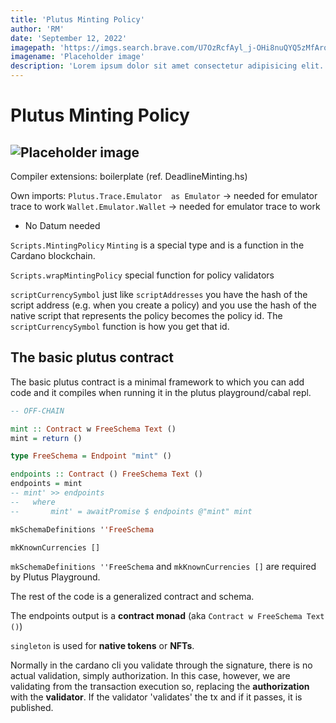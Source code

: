 ```yaml
---
title: 'Plutus Minting Policy'
author: 'RM'
date: 'September 12, 2022'
imagepath: 'https://imgs.search.brave.com/U7OzRcfAyl_j-OHi8nuQYQ5zMfArqMBGl74UCJsO4IA/rs:fit:715:479:1/g:ce/aHR0cHM6Ly9kZXNp/Z25zaGFjay5uZXQv/d3AtY29udGVudC91/cGxvYWRzL3BsYWNl/aG9sZGVyLWltYWdl/LnBuZw'
imagename: 'Placeholder image'
description: 'Lorem ipsum dolor sit amet consectetur adipisicing elit. Aliquam sit ipsum, nemo'
---
```



# Plutus Minting Policy

![Placeholder image](https://imgs.search.brave.com/U7OzRcfAyl_j-OHi8nuQYQ5zMfArqMBGl74UCJsO4IA/rs:fit:715:479:1/g:ce/aHR0cHM6Ly9kZXNp/Z25zaGFjay5uZXQv/d3AtY29udGVudC91/cGxvYWRzL3BsYWNl/aG9sZGVyLWltYWdl/LnBuZw)
----- 

Compiler extensions: boilerplate (ref. DeadlineMinting.hs)

Own imports: 
`Plutus.Trace.Emulator  as Emulator` -> needed for emulator trace to work
`Wallet.Emulator.Wallet` -> needed for emulator trace to work

- No Datum needed

`Scripts.MintingPolicy`
`Minting` is a special type and is a function in the Cardano blockchain. 

`Scripts.wrapMintingPolicy` special function for policy validators

`scriptCurrencySymbol` just like `scriptAddresses` you have the hash of the script address (e.g. when you create a policy) and you use the hash of the native script that represents the policy becomes the policy id. The `scriptCurrencySymbol` function is how you get that id.

## The basic plutus contract 
The basic plutus contract is a minimal framework to which you can add code and it compiles when running it in the plutus playground/cabal repl. 

```Haskell
-- OFF-CHAIN

mint :: Contract w FreeSchema Text ()
mint = return ()

type FreeSchema = Endpoint "mint" ()

endpoints :: Contract () FreeSchema Text ()
endpoints = mint
-- mint' >> endpoints
--   where
--       mint' = awaitPromise $ endpoints @"mint" mint

mkSchemaDefinitions ''FreeSchema

mkKnownCurrencies []
```

`mkSchemaDefinitions ''FreeSchema` and `mkKnownCurrencies []` are required by Plutus Playground.

The rest of the code is a generalized contract and schema. 

The endpoints output is a **contract monad** (aka `Contract w FreeSchema Text ()`)


`singleton` is used for **native tokens** or **NFTs**.

Normally in the cardano cli you validate through the signature, there is no actual validation, simply authorization. 
In this case, however, we are validating from the transaction execution so, replacing the **authorization** with the **validator**. If the validator 'validates' the tx and if it passes, it is published.  